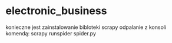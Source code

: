 # electronic_business
konieczne jest zainstalowanie bibloteki scrapy
odpalanie z konsoli komendą: scrapy runspider spider.py
